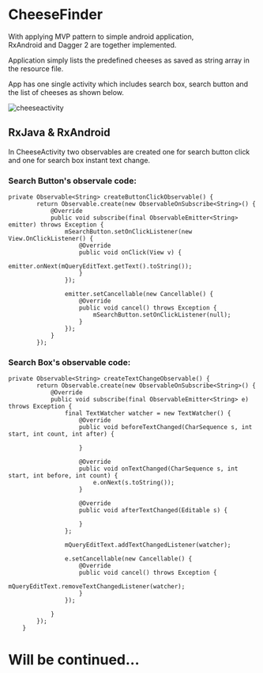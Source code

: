 # CheeseFinder
With applying MVP pattern to simple android application,  
RxAndroid and Dagger 2 are together implemented.

Application simply lists the predefined cheeses as saved as string array in the resource file.

App has one single activity which includes search box, search button and the list of cheeses as shown below.

![cheeseactivity](https://user-images.githubusercontent.com/10610988/31466156-db516100-aede-11e7-859e-f5d120231c0e.jpeg)

##  RxJava & RxAndroid

In CheeseActivity two observables are created one for search button click and one for search box instant text change.

### Search Button's observale code:


```
private Observable<String> createButtonClickObservable() {
        return Observable.create(new ObservableOnSubscribe<String>() {
            @Override
            public void subscribe(final ObservableEmitter<String> emitter) throws Exception {
                mSearchButton.setOnClickListener(new View.OnClickListener() {
                    @Override
                    public void onClick(View v) {
                        emitter.onNext(mQueryEditText.getText().toString());
                    }
                });

                emitter.setCancellable(new Cancellable() {
                    @Override
                    public void cancel() throws Exception {
                        mSearchButton.setOnClickListener(null);
                    }
                });
            }
        });
```

### Search Box's observable code:

```
private Observable<String> createTextChangeObservable() {
        return Observable.create(new ObservableOnSubscribe<String>() {
            @Override
            public void subscribe(final ObservableEmitter<String> e) throws Exception {
                final TextWatcher watcher = new TextWatcher() {
                    @Override
                    public void beforeTextChanged(CharSequence s, int start, int count, int after) {

                    }

                    @Override
                    public void onTextChanged(CharSequence s, int start, int before, int count) {
                        e.onNext(s.toString());
                    }

                    @Override
                    public void afterTextChanged(Editable s) {

                    }
                };

                mQueryEditText.addTextChangedListener(watcher);

                e.setCancellable(new Cancellable() {
                    @Override
                    public void cancel() throws Exception {
                        mQueryEditText.removeTextChangedListener(watcher);
                    }
                });

            }
        });
    }
```

# Will be continued...
